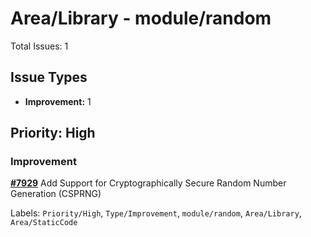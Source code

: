 # Area/Library - module/random

Total Issues: 1

## Issue Types

- **Improvement:** 1

## Priority: High

### Improvement

**[#7929](https://github.com/ballerina-platform/ballerina-library/issues/7929)** Add Support for Cryptographically Secure Random Number Generation (CSPRNG)

Labels: `Priority/High`, `Type/Improvement`, `module/random`, `Area/Library`, `Area/StaticCode`

